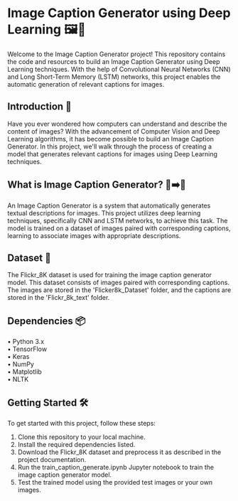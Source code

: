 # Image Caption Generator using Deep Learning 🖼️📝
Welcome to the Image Caption Generator project! This repository contains the code and resources to build an Image Caption Generator using Deep Learning techniques. With the help of Convolutional Neural Networks
(CNN) and Long Short-Term Memory (LSTM) networks, this project enables the automatic generation of relevant captions for images.
## Introduction 🚀
Have you ever wondered how computers can understand and describe the content of images? With the advancement of Computer Vision and Deep Learning algorithms, it has become possible to build an Image Caption Generator. In this project, we'll walk through the process of creating a model that generates relevant captions for images using Deep Learning techniques.
## What is Image Caption Generator? 📸➡️📝
An Image Caption Generator is a system that automatically generates textual descriptions for images. This project utilizes deep learning techniques, specifically CNN and LSTM networks, to achieve this task. The model is trained on a dataset of images paired with corresponding captions, learning to associate images with appropriate descriptions.
## Dataset 📂
The Flickr_8K dataset is used for training the image caption generator model. This dataset consists of images paired with corresponding captions. The images are stored in the 'Flicker8k_Dataset' folder, and the captions are stored in the 'Flickr_8k_text' folder.
## Dependencies 📦
  • Python 3.x  
  • TensorFlow  
  • Keras  
  • NumPy  
  • Matplotlib  
  • NLTK  
## Getting Started 🛠️
To get started with this project, follow these steps:

1. Clone this repository to your local machine.
2. Install the required dependencies listed.
3. Download the Flickr_8K dataset and preprocess it as described in the project documentation.
4. Run the train_caption_generate.ipynb Jupyter notebook to train the image caption generator model.
5. Test the trained model using the provided test images or your own images.
